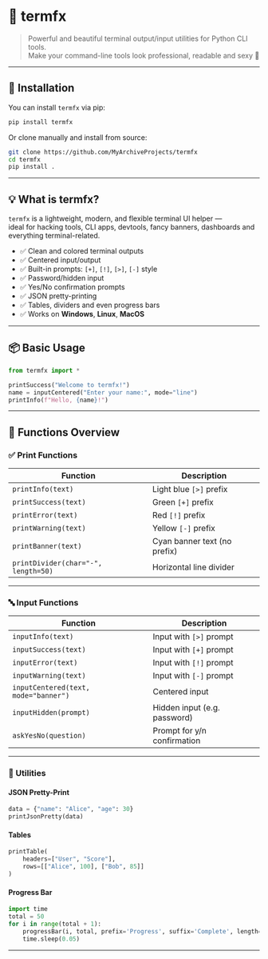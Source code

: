
# 🎨 termfx

> Powerful and beautiful terminal output/input utilities for Python CLI tools.  
> Make your command-line tools look professional, readable and sexy 💅

---

## 🚀 Installation

You can install `termfx` via pip:

```bash
pip install termfx
```

Or clone manually and install from source:

```bash
git clone https://github.com/MyArchiveProjects/termfx
cd termfx
pip install .
```

---

## 💡 What is termfx?

`termfx` is a lightweight, modern, and flexible terminal UI helper —  
ideal for hacking tools, CLI apps, devtools, fancy banners, dashboards and everything terminal-related.

- ✅ Clean and colored terminal outputs
- ✅ Centered input/output
- ✅ Built-in prompts: `[+]`, `[!]`, `[>]`, `[-]` style
- ✅ Password/hidden input
- ✅ Yes/No confirmation prompts
- ✅ JSON pretty-printing
- ✅ Tables, dividers and even progress bars
- ✅ Works on **Windows**, **Linux**, **MacOS**

---

## 📦 Basic Usage

```python
from termfx import *

printSuccess("Welcome to termfx!")
name = inputCentered("Enter your name:", mode="line")
printInfo(f"Hello, {name}!")
```

---

## 🧱 Functions Overview

### ✅ Print Functions

| Function           | Description                          |
|--------------------|--------------------------------------|
| `printInfo(text)`       | Light blue `[>]` prefix           |
| `printSuccess(text)`    | Green `[+]` prefix               |
| `printError(text)`      | Red `[!]` prefix                 |
| `printWarning(text)`    | Yellow `[-]` prefix              |
| `printBanner(text)`     | Cyan banner text (no prefix)     |
| `printDivider(char="-", length=50)` | Horizontal line divider |

---

### 🔤 Input Functions

| Function             | Description                      |
|----------------------|----------------------------------|
| `inputInfo(text)`        | Input with `[>]` prompt        |
| `inputSuccess(text)`     | Input with `[+]` prompt        |
| `inputError(text)`       | Input with `[!]` prompt        |
| `inputWarning(text)`     | Input with `[-]` prompt        |
| `inputCentered(text, mode="banner")` | Centered input         |
| `inputHidden(prompt)`     | Hidden input (e.g. password)   |
| `askYesNo(question)`      | Prompt for y/n confirmation    |

---

### 🧰 Utilities

#### JSON Pretty-Print

```python
data = {"name": "Alice", "age": 30}
printJsonPretty(data)
```

#### Tables

```python
printTable(
    headers=["User", "Score"],
    rows=[["Alice", 100], ["Bob", 85]]
)
```

#### Progress Bar

```python
import time
total = 50
for i in range(total + 1):
    progressBar(i, total, prefix='Progress', suffix='Complete', length=40)
    time.sleep(0.05)
```

---
